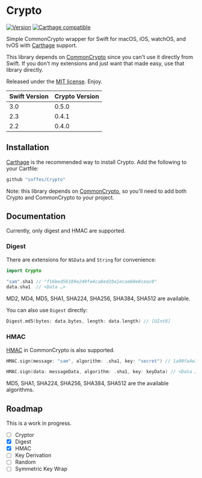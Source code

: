 # Crypto

[![Version](https://img.shields.io/github/release/soffes/Crypto.svg)](https://github.com/soffes/Crypto/releases) [![Carthage compatible](https://img.shields.io/badge/Carthage-compatible-4BC51D.svg?style=flat)](https://github.com/Carthage/Carthage)

Simple CommonCrypto wrapper for Swift for macOS, iOS, watchOS, and tvOS with [Carthage](https://github.com/carthage/carthage) support.

This library depends on [CommonCrypto](https://github.com/soffes/CommonCrypto) since you can't use it directly from Swift. If you don't my extensions and just want that made easy, use that library directly.

Released under the [MIT license](LICENSE). Enjoy.

| Swift Version | Crypto Version |
| ------------- | -------------- |
| 3.0           | 0.5.0          |
| 2.3           | 0.4.1          |
| 2.2           | 0.4.0          |


## Installation

[Carthage](https://github.com/carthage/carthage) is the recommended way to install Crypto. Add the following to your Cartfile:

``` ruby
github "soffes/Crypto"
```

Note: this library depends on [CommonCrypto](https://github.com/soffes/CommonCrypto), so you'll need to add both Crypto and CommonCrypto to your project.


## Documentation

Currently, only digest and HMAC are supported.

### Digest

There are extensions for `NSData` and `String` for convenience:

``` swift
import Crypto

"sam".sha1 // "f16bed56189e249fe4ca8ed10a1ecae60e8ceac0"
data.sha1  // <Data …>
```

MD2, MD4, MD5, SHA1, SHA224, SHA256, SHA384, SHA512 are available.

You can also use `Digest` directly:

```swift
Digest.md5(bytes: data.bytes, length: data.length) // [UInt8]
```

### HMAC

[HMAC](https://en.wikipedia.org/wiki/Hash-based_message_authentication_code) in CommonCrypto is also supported.

```swift
HMAC.sign(message: "sam", algorithm: .sha1, key: "secret") // 1a90fa4e73686dfca75f5411d9fb81951edf1292

HMAC.sign(data: messageData, algorithm: .sha1, key: keyData) // <Data …>
```

MD5, SHA1, SHA224, SHA256, SHA384, SHA512 are the available algorithms.


## Roadmap

This is a work in progress.

- [ ] Cryptor
- [x] Digest
- [x] HMAC
- [ ] Key Derivation
- [ ] Random
- [ ] Symmetric Key Wrap
